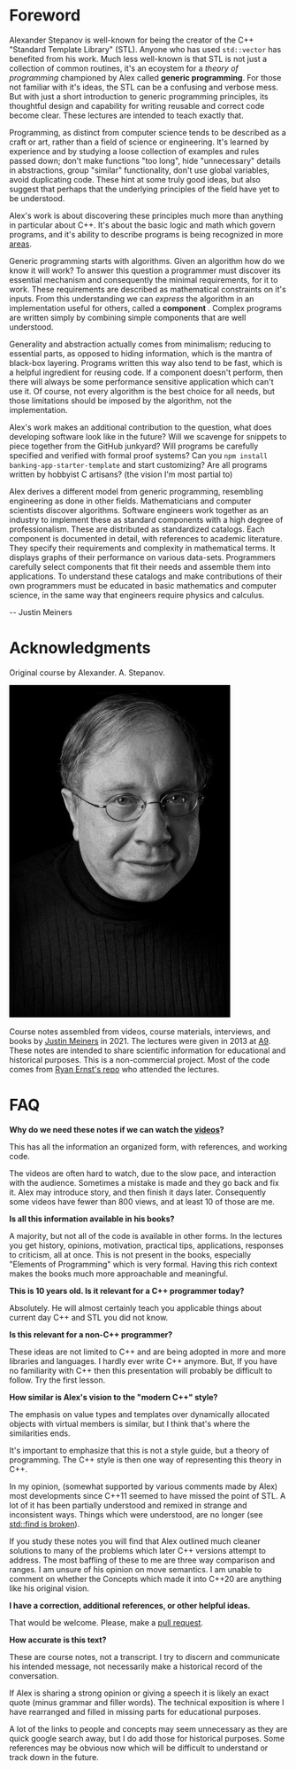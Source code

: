 Foreword
==========

Alexander Stepanov is well-known for being the creator of the C++ "Standard Template Library" (STL).
Anyone who has used `std::vector` has benefited from his work.
Much less well-known is that STL is not just a collection
of common routines,
it's an ecoystem for a *theory of programming*
championed by Alex called **generic programming**.
For those not familiar with it's ideas, the STL
can be a confusing and verbose mess.
But with just a short introduction to generic 
programming
principles, its thoughtful design and capability
for writing reusable and correct code become clear.
These lectures are intended to teach exactly that.

Programming, as distinct from computer science
tends to be described as a craft or art,
rather than a field of science or engineering.
It's learned by experience and by studying a loose collection
of examples and rules passed down;
don't make functions "too long", hide "unnecessary" details
in abstractions, group "similar" functionality,
don't use global variables,
avoid duplicating code.
These hint at some truly good ideas, but also 
suggest that perhaps that the underlying principles
of the field have yet to be understood.

Alex's work is about discovering these principles
much more than anything in particular about C++.
It's about the basic logic and math which govern programs,
and it's ability to describe programs is being recognized
 in more [areas][wwdc].

Generic programming starts with algorithms.
Given an algorithm how do we know it will work?
To answer this question a programmer must discover its essential mechanism
and consequently the minimal requirements, for it to work.
These requirements are described as mathematical
constraints on it's inputs.
From this understanding we can *express* the algorithm
in an implementation useful for others, called a **component** .
Complex programs are written simply by combining simple
components that are well understood.

Generality and abstraction actually comes from minimalism;
reducing to essential parts,
as opposed to hiding information,
which is the mantra of black-box layering.
Programs written this way also tend to be fast,
which is a helpful ingredient for reusing code.
If a component doesn't perform, then 
there will always be some performance sensitive application
which can't use it.
Of course, not every algorithm is the best choice for all needs,
but those limitations should be imposed by the algorithm,
not the implementation.

Alex's work makes an additional contribution 
to the question, what does developing software look like in the future?
Will we scavenge for snippets to piece together from the GitHub junkyard?
Will programs be carefully specified and verified with formal proof systems?
Can you `npm install banking-app-starter-template` and 
start customizing?
Are all programs written by hobbyist C artisans? (the vision I'm most partial to)

Alex derives a different model from generic programming,
resembling engineering as done in other fields.
Mathematicians and computer scientists discover algorithms.
Software engineers work together as an industry to implement these as 
standard components with a high degree of professionalism.
These are distributed as standardized catalogs.
Each component is documented in detail, with references to academic literature.
They specify their requirements and complexity in mathematical terms.
It displays graphs of their performance on various data-sets.
Programmers carefully select components that fit their needs
and assemble them into applications.
To understand these catalogs and make contributions of their own
programmers must be educated in basic mathematics
and computer science,
in the same way that engineers require
physics and calculus.

-- Justin Meiners


[wwdc]: https://developer.apple.com/videos/play/wwdc2015/408/

# Acknowledgments

Original course by Alexander. A. Stepanov.

![alex](img/alex.jpg)

Course notes assembled from videos, course materials, interviews,
and books by [Justin Meiners](https://github.com/justinmeiners) in 2021.
The lectures were given in 2013 at [A9](https://en.wikipedia.org/wiki/A9.com).
These notes are intended 
to share scientific information for educational and historical purposes. 
This is a non-commercial project.
Most of the code comes from [Ryan Ernst's repo](https://github.com/rjernst)
who attended the lectures.

# FAQ

**Why do we need these notes if we can watch the [videos][videos]?**

This has all the information an organized form, with references,
and working code.

The videos are often hard to watch, due to the slow pace, and interaction with the audience.
Sometimes a mistake is made and they go back and fix it.
Alex may introduce story, and then finish it days later.
Consequently some videos have fewer than 800 views,
and at least 10 of those are me.

[videos]: https://www.youtube.com/watch?v=aIHAEYyoTUc&list=PLHxtyCq_WDLXryyw91lahwdtpZsmo4BGD

**Is all this information available in his books?**

A majority, but not all of the code is available in other forms.
In the lectures you get history, opinions, motivation, practical tips, applications, responses to criticism, all at once.
This is not present in the books, especially "Elements of Programming" which is very formal.
Having this rich context makes the books much more approachable and meaningful.

**This is 10 years old. Is it relevant for a C++ programmer today?**

Absolutely. He will almost certainly teach you applicable things about current
day C++ and STL you did not know.

**Is this relevant for a non-C++ programmer?**

These ideas are not limited to C++ and are being adopted
in more and more libraries and languages.
I hardly ever write C++ anymore.
But, If you have no familiarity with C++ then
this presentation will probably be difficult
to follow.
Try the first lesson.

**How similar is Alex's vision to the  "modern C++" style?**

The emphasis on value types and templates over dynamically allocated
objects with virtual members is similar,
but I think that's where the similarities ends.

It's important to emphasize that this is not a style guide,
but a theory of programming.
The C++ style is then one way of representing this theory in C++.

In my opinion, (somewhat supported by various comments made by Alex)
most developments since C++11 seemed to have missed the point of STL.
A lot of it has been partially understood and remixed in strange and inconsistent ways.
Things which were understood, are no longer (see [std::find is broken][find-broken]).

If you study these notes you will find that Alex outlined much cleaner solutions to many of the problems which later C++ versions attempt to address. 
The most baffling of these to me are three way comparison and ranges.
I am unsure of his opinion on move semantics.
I am unable to comment on whether the Concepts which made it into C++20
are anything like his original vision.

[find-broken]: https://sean-parent.stlab.cc/papers-and-presentations/#warning-stdfind-is-broken

**I have a correction, additional references, or other helpful ideas.**

That would be welcome. Please, make a [pull request](https://github.com/justinmeiners/efficient-programming-with-components).

**How accurate is this text?**

These are course notes, not a transcript.
I try to discern and communicate his intended message,
not necessarily make a historical record of the conversation.

If Alex is sharing a strong opinion or giving a speech
it is likely an exact quote (minus grammar and filler words).
The technical exposition is where 
I have rearranged and filled in missing parts
for educational purposes.

A lot of the links to people and concepts may seem unnecessary
as they are quick google
search away, but I do add those for historical purposes.
Some references may be obvious now which will be difficult to understand
or track down in the future.


